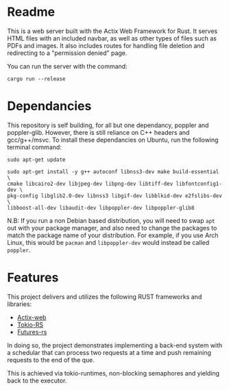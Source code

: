 # Readme

This is a web server built with the Actix Web Framework for Rust. It serves HTML files with an included navbar, as well as other types of files such as PDFs and images. It also includes routes for handling file deletion and redirecting to a "permission denied" page.

You can run the server with the command:

`
cargo run --release
`

# Dependancies
This repository is self building, for all but one dependancy, poppler and poppler-glib. However, there is still reliance on C++ headers and gcc/g++/msvc. To install these dependancies on Ubuntu, run the following terminal command:
```
sudo apt-get update

sudo apt-get install -y g++ autoconf libnss3-dev make build-essential \
cmake libcairo2-dev libjpeg-dev libpng-dev libtiff-dev libfontconfig1-dev \
pkg-config libglib2.0-dev libnss3 libgif-dev libblkid-dev e2fslibs-dev \
libboost-all-dev libaudit-dev libpoppler-dev libpoppler-glib8
```
N.B: If you run a non Debian based distribution, you will need to swap `apt` out with your package manager, and also need to change the packages to match the package name of your distribution. For example, if you use Arch Linux, this would be `pacman` and `libpoppler-dev` would instead be called `poppler`.

# Features
This project delivers and utilizes the following RUST frameworks and libraries:

* [Actix-web](https://actix.rs/)
* [Tokio-RS](https://tokio.rs/)
* [Futures-rs](https://docs.rs/futures/)

In doing so, the project demonstrates implementing a back-end system with a schedular that can process two requests at a time and push remaining requests to the end of the que.

This is achieved via tokio-runtimes, non-blocking semaphores and yielding back to the executor.
